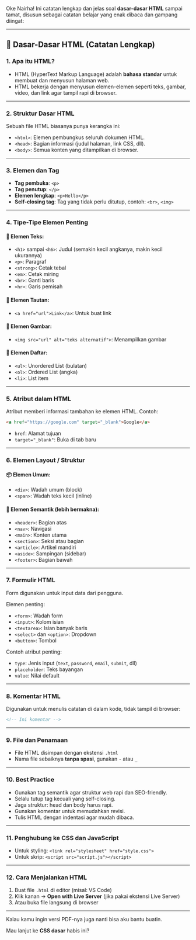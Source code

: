 Oke Nairha! Ini catatan lengkap dan jelas soal **dasar-dasar HTML** sampai tamat, disusun sebagai catatan belajar yang enak dibaca dan gampang diingat:

---

## 📘 Dasar-Dasar HTML (Catatan Lengkap)

### 1. Apa itu HTML?

* HTML (HyperText Markup Language) adalah **bahasa standar** untuk membuat dan menyusun halaman web.
* HTML bekerja dengan menyusun elemen-elemen seperti teks, gambar, video, dan link agar tampil rapi di browser.

---

### 2. Struktur Dasar HTML

Sebuah file HTML biasanya punya kerangka ini:

* `<html>`: Elemen pembungkus seluruh dokumen HTML.
* `<head>`: Bagian informasi (judul halaman, link CSS, dll).
* `<body>`: Semua konten yang ditampilkan di browser.

---

### 3. Elemen dan Tag

* **Tag pembuka**: `<p>`
* **Tag penutup**: `</p>`
* **Elemen lengkap**: `<p>Hello</p>`
* **Self-closing tag**: Tag yang tidak perlu ditutup, contoh: `<br>`, `<img>`

---

### 4. Tipe-Tipe Elemen Penting

#### 📌 Elemen Teks:

* `<h1>` sampai `<h6>`: Judul (semakin kecil angkanya, makin kecil ukurannya)
* `<p>`: Paragraf
* `<strong>`: Cetak tebal
* `<em>`: Cetak miring
* `<br>`: Ganti baris
* `<hr>`: Garis pemisah

#### 📌 Elemen Tautan:

* `<a href="url">Link</a>`: Untuk buat link

#### 📌 Elemen Gambar:

* `<img src="url" alt="teks alternatif">`: Menampilkan gambar

#### 📌 Elemen Daftar:

* `<ul>`: Unordered List (bulatan)
* `<ol>`: Ordered List (angka)
* `<li>`: List item

---

### 5. Atribut dalam HTML

Atribut memberi informasi tambahan ke elemen HTML.
Contoh:

```html
<a href="https://google.com" target="_blank">Google</a>
```

* `href`: Alamat tujuan
* `target="_blank"`: Buka di tab baru

---

### 6. Elemen Layout / Struktur

#### 📦 Elemen Umum:

* `<div>`: Wadah umum (block)
* `<span>`: Wadah teks kecil (inline)

#### 🧱 Elemen Semantik (lebih bermakna):

* `<header>`: Bagian atas
* `<nav>`: Navigasi
* `<main>`: Konten utama
* `<section>`: Seksi atau bagian
* `<article>`: Artikel mandiri
* `<aside>`: Sampingan (sidebar)
* `<footer>`: Bagian bawah

---

### 7. Formulir HTML

Form digunakan untuk input data dari pengguna.

Elemen penting:

* `<form>`: Wadah form
* `<input>`: Kolom isian
* `<textarea>`: Isian banyak baris
* `<select>` dan `<option>`: Dropdown
* `<button>`: Tombol

Contoh atribut penting:

* `type`: Jenis input (`text`, `password`, `email`, `submit`, dll)
* `placeholder`: Teks bayangan
* `value`: Nilai default

---

### 8. Komentar HTML

Digunakan untuk menulis catatan di dalam kode, tidak tampil di browser:

```html
<!-- Ini komentar -->
```

---

### 9. File dan Penamaan

* File HTML disimpan dengan ekstensi `.html`
* Nama file sebaiknya **tanpa spasi**, gunakan `-` atau `_`

---

### 10. Best Practice

* Gunakan tag semantik agar struktur web rapi dan SEO-friendly.
* Selalu tutup tag kecuali yang self-closing.
* Jaga struktur: head dan body harus rapi.
* Gunakan komentar untuk memudahkan revisi.
* Tulis HTML dengan indentasi agar mudah dibaca.

---

### 11. Penghubung ke CSS dan JavaScript

* Untuk styling: `<link rel="stylesheet" href="style.css">`
* Untuk skrip: `<script src="script.js"></script>`

---

### 12. Cara Menjalankan HTML

1. Buat file `.html` di editor (misal: VS Code)
2. Klik kanan → **Open with Live Server** (jika pakai ekstensi Live Server)
3. Atau buka file langsung di browser

---

Kalau kamu ingin versi PDF-nya juga nanti bisa aku bantu buatin.

Mau lanjut ke **CSS dasar** habis ini?
